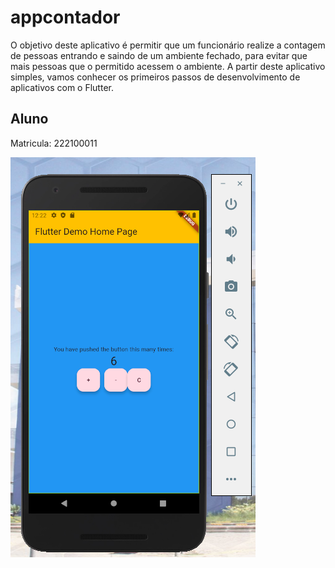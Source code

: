# appcontador

O objetivo deste aplicativo é permitir que um funcionário realize a contagem de pessoas entrando e saindo de um ambiente fechado, para evitar que mais pessoas que o permitido acessem o ambiente. A partir deste aplicativo simples, vamos conhecer os primeiros passos de desenvolvimento de aplicativos com o Flutter.

## Aluno

Matricula: 222100011

![alt text](image.png)